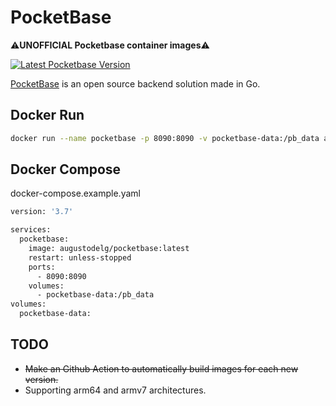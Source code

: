 
# PocketBase

⚠️**UNOFFICIAL Pocketbase container images**⚠

   <a aria-label="Latest Pocketbase Version" href="https://github.com/pocketbase/pocketbase/releases" target="_blank">
    <img alt="Latest Pocketbase Version" src="https://img.shields.io/github/v/release/pocketbase/pocketbase?color=success&display_name=tag&label=latest&logo=docker&logoColor=%23fff&sort=semver&style=flat-square">
  </a>


[PocketBase](https://pocketbase.io) is an open source backend solution made in Go.



## Docker Run
```bash
docker run --name pocketbase -p 8090:8090 -v pocketbase-data:/pb_data augustodelg/pocketbase:latest 
```
## Docker Compose

docker-compose.example.yaml

```bash
version: '3.7'

services:
  pocketbase:
    image: augustodelg/pocketbase:latest
    restart: unless-stopped
    ports:
      - 8090:8090
    volumes:
      - pocketbase-data:/pb_data
volumes:
  pocketbase-data:
```
## TODO
- ~~Make an  Github Action to automatically build images for each new version.~~
- Supporting arm64 and armv7 architectures.
